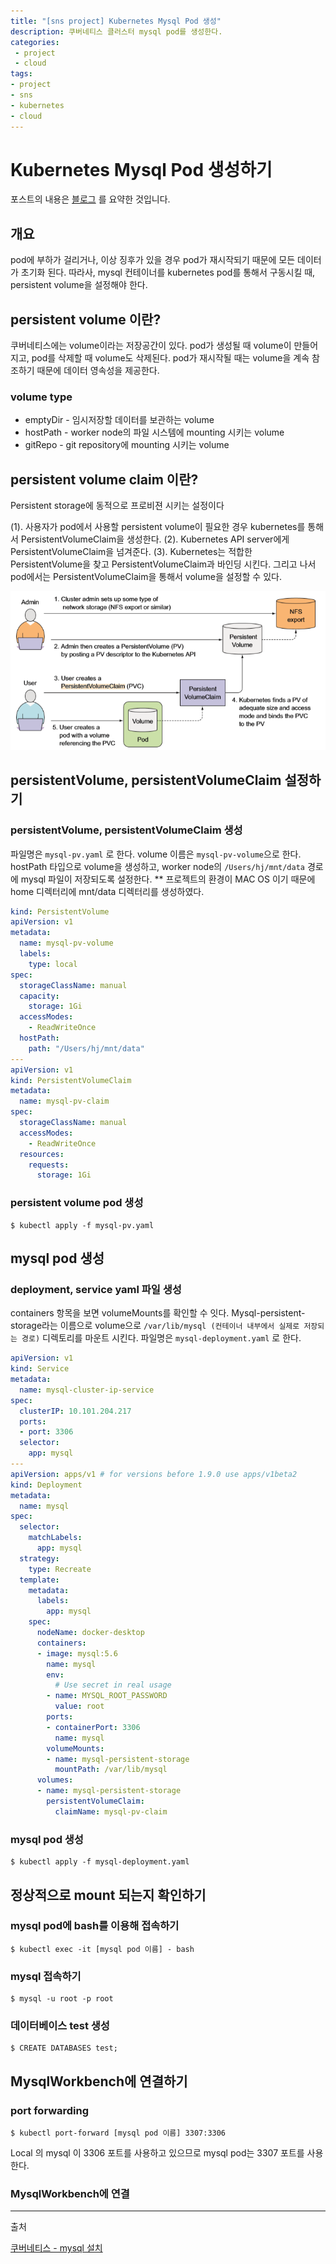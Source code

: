 ```yaml
---
title: "[sns project] Kubernetes Mysql Pod 생성"
description: 쿠버네티스 클러스터 mysql pod를 생성한다.
categories:
 - project
 - cloud
tags:
- project
- sns
- kubernetes
- cloud
---
```


# Kubernetes Mysql Pod 생성하기

포스트의 내용은 [블로그]([https://velog.io/@pa324/%EC%BF%A0%EB%B2%84%EB%84%A4%ED%8B%B0%EC%8A%A4-mysql-%EC%84%A4%EC%B9%98-6bjxv4dcoa](https://velog.io/@pa324/쿠버네티스-mysql-설치-6bjxv4dcoa)) 를 요약한 것입니다.

## 개요

pod에 부하가 걸리거나, 이상 징후가 있을 경우 pod가 재시작되기 때문에 모든 데이터가 초기화 된다.
따라사, mysql 컨테이너를 kubernetes pod를 통해서 구동시킬 때, persistent volume을 설정해야 한다.



## persistent volume 이란?

쿠버네티스에는 volume이라는 저장공간이 있다. pod가 생성될 때 volume이 만들어지고, pod를 삭제할 때 volume도 삭제된다.
pod가 재시작될 때는 volume을 계속 참조하기 때문에 데이터 영속성을 제공한다.

### volume type

- emptyDir - 임시저장할 데이터를 보관하는 volume
- hostPath - worker node의 파일 시스템에 mounting 시키는 volume
- gitRepo - git repository에 mounting 시키는 volume



## persistent volume claim 이란?

Persistent storage에 동적으로 프로비젼 시키는 설정이다

(1). 사용자가 pod에서 사용할 persistent volume이 필요한 경우 kubernetes를 통해서 PersistentVolumeClaim을 생성한다.
(2). Kubernetes API server에게 PersistentVolumeClaim을 넘겨준다.
(3). Kubernetes는 적합한 PersistentVolume을 찾고 PersistentVolumeClaim과 바인딩 시킨다.
    그리고 나서 pod에서는 PersistentVolumeClaim을 통해서 volume을 설정할 수 있다.

![mysql](/assets/images/sns/mysql.png)



## persistentVolume, persistentVolumeClaim 설정하기

### persistentVolume, persistentVolumeClaim 생성

파일명은 `mysql-pv.yaml` 로 한다. 
volume 이름은 `mysql-pv-volume`으로 한다.
hostPath 타입으로 volume을 생성하고, worker node의 `/Users/hj/mnt/data` 경로에 mysql 파일이 저장되도록 설정한다.
** 프로젝트의 환경이 MAC OS 이기 때문에 home 디렉터리에 mnt/data 디렉터리를 생성하였다.



~~~yml
kind: PersistentVolume
apiVersion: v1
metadata:
  name: mysql-pv-volume
  labels:
    type: local
spec:
  storageClassName: manual
  capacity:
    storage: 1Gi
  accessModes:
    - ReadWriteOnce
  hostPath:
    path: "/Users/hj/mnt/data"
---
apiVersion: v1
kind: PersistentVolumeClaim
metadata:
  name: mysql-pv-claim
spec:
  storageClassName: manual
  accessModes:
    - ReadWriteOnce
  resources:
    requests:
      storage: 1Gi
~~~



### persistent volume pod 생성

~~~shell
$ kubectl apply -f mysql-pv.yaml
~~~



## mysql pod 생성

### deployment, service yaml 파일 생성

containers 항목을 보면 volumeMounts를 확인할 수 잇다.
Mysql-persistent-storage라는 이름으로 volume으로 `/var/lib/mysql (컨테이너 내부에서 실제로 저장되는 경로)` 디렉토리를 마운트 시킨다.
파일명은 `mysql-deployment.yaml` 로 한다.

~~~yml
apiVersion: v1
kind: Service
metadata:
  name: mysql-cluster-ip-service
spec:
  clusterIP: 10.101.204.217
  ports:
  - port: 3306
  selector:
    app: mysql
---
apiVersion: apps/v1 # for versions before 1.9.0 use apps/v1beta2
kind: Deployment
metadata:
  name: mysql
spec:
  selector:
    matchLabels:
      app: mysql
  strategy:
    type: Recreate
  template:
    metadata:
      labels:
        app: mysql
    spec:
      nodeName: docker-desktop
      containers:
      - image: mysql:5.6
        name: mysql
        env:
          # Use secret in real usage
        - name: MYSQL_ROOT_PASSWORD
          value: root
        ports:
        - containerPort: 3306
          name: mysql
        volumeMounts:
        - name: mysql-persistent-storage
          mountPath: /var/lib/mysql
      volumes:
      - name: mysql-persistent-storage
        persistentVolumeClaim:
          claimName: mysql-pv-claim
~~~



### mysql pod 생성

 ~~~shell
$ kubectl apply -f mysql-deployment.yaml
 ~~~



## 정상적으로 mount 되는지 확인하기

### mysql pod에 bash를 이용해 접속하기

~~~shell
$ kubectl exec -it [mysql pod 이름] - bash
~~~

### mysql 접속하기

~~~shell
$ mysql -u root -p root
~~~

### 데이터베이스 test 생성

~~~shell
$ CREATE DATABASES test;
~~~



## MysqlWorkbench에 연결하기

### port forwarding

~~~shell
$ kubectl port-forward [mysql pod 이름] 3307:3306
~~~

Local 의 mysql 이 3306 포트를 사용하고 있으므로 mysql pod는 3307 포트를 사용한다.

### MysqlWorkbench에 연결



---

출처

[쿠버네티스 - mysql 설치]([https://velog.io/@pa324/%EC%BF%A0%EB%B2%84%EB%84%A4%ED%8B%B0%EC%8A%A4-mysql-%EC%84%A4%EC%B9%98-6bjxv4dcoa](https://velog.io/@pa324/쿠버네티스-mysql-설치-6bjxv4dcoa))

